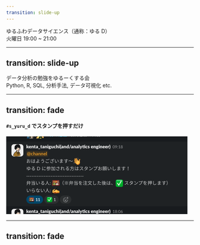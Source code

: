 ```yaml
---
transition: slide-up
---
```


<div className="text-[3.8rem] font-bold">ゆるふわデータサイエンス（通称：ゆる D）</div>
<div className="text-gray-500 text-[2rem]">火曜日 19:00 ~ 21:00</div>

---
transition: slide-up
---

<div className="text-[3.8rem] font-bold">
  データ分析の勉強をゆるーくする会
</div>
<div className="text-gray-500 text-[2rem]">
  Python, R, SQL, 分析手法, データ可視化 etc.
</div>

---
transition: fade
---

#### `#s_yuru_d` でスタンプを押すだけ

<img src="./04.png" className="w-[400px] rounded-lg" />

---
transition: fade
---

<LTAnnouncement />

